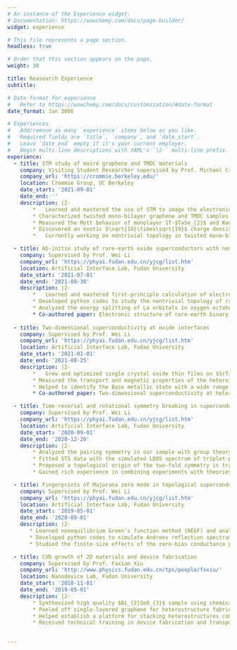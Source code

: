 ```yaml
---
# An instance of the Experience widget.
# Documentation: https://wowchemy.com/docs/page-builder/
widget: experience

# This file represents a page section.
headless: true

# Order that this section appears on the page.
weight: 30

title: Reasearch Experience
subtitle:

# Date format for experience
#   Refer to https://wowchemy.com/docs/customization/#date-format
date_format: Jan 2006

# Experiences.
#   Add/remove as many `experience` items below as you like.
#   Required fields are `title`, `company`, and `date_start`.
#   Leave `date_end` empty if it's your current employer.
#   Begin multi-line descriptions with YAML's `|2-` multi-line prefix.
experience:
  - title: STM study of moiré graphene and TMDC materials
    company: Visiting Student Researcher supervised by Prof. Michael Crommie
    company_url: 'https://crommie.berkeley.edu/'
    location: Crommie Group, UC Berkeley
    date_start: '2021-09-01'
    date_end: ''
    description: |2-
        *	Learned and mastered the use of STM to image the electronic structure of materials.
        * Characterized twisted mono-bilayer graphene and TMDC samples (,$NbSe_{2}$,$TaTe_{2}$, etc.).
        * Measured the Mott behavior of monolayer 1T-$TaSe_{2}$ and Kondo resonance in 1T/1H-$TaSe_{2}$ hetero-bilayers. 
        * Discovered an exotic $\sqrt{19}\times\sqrt{19}$ charge density wave in 1T-$TaTe_{2}$.
        * 	Currently working on nontrivial topology in twisted mono-bilayer graphene and possible Tc enhancement in $NbSe_{2}/SrTiO_{3}$ heterostructure.

  - title: Ab-initio study of rare-earth oxide superconductors with nontrivial topology                 
    company: Supervised by Prof. Wei Li
    company_url: 'https://phyai.fudan.edu.cn/yjcg/list.htm'
    location: Artificial Interface Lab, Fudan University
    date_start: '2021-07-01'
    date_end: '2021-08-30'
    description: |2-
        *	Learned and mastered first-principle calculation of electronic structures and phonon spectrum using VASP.
        * Developed python codes to study the nontrivial topology of rare-earth oxide superconductor LaO and found non-zero $Z_2$ invariant together with topologically protected surface states.
        * Analyzed the energy splitting of La orbitals in oxygen octahedron crystal fields with group theory and identified the 5d to 4f orbital transition accounts for the band inversion.
        * Co-authored paper: Electronic structure of rare-earth binary oxide superconductor LaO now under review in Physical Review B as Letter.
  
  - title: Two-dimensional superconductivity at oxide interfaces 
    company: Supervised by Prof. Wei Li
    company_url: 'https://phyai.fudan.edu.cn/yjcg/list.htm'
    location: Artificial Interface Lab, Fudan University
    date_start: '2021-01-01'
    date_end: '2021-08-25'
    description: |2-
        *	Grew and optimized single crystal oxide thin films on $SrTiO_{3}$ (111) substrates layer-by-layer with pulsed-laser deposition.
        * Measured the transport and magnetic properties of the heterointerface at low temperatures
        * Helped to identify the Bose metallic state with a wide range of temperature-independent resistance associated with vanishing Hall resistance.
        * Co-authored paper: Two-dimensional superconductivity at heterostructure of Mott insulating titanium sesquioxide and polar semiconductor now under review in Nature Materials.

  - title: Time-reversal and rotational symmetry breaking in superconductors
    company: Supervised by Prof. Wei Li
    company_url: 'https://phyai.fudan.edu.cn/yjcg/list.htm'
    location: Artificial Interface Lab, Fudan University
    date_start: '2020-09-01'
    date_end: '2020-12-20'
    description: |2-
        * Analyzed the pairing symmetry in our sample with group theory and helped to explain the coexistence of ferromagnetism and superconductivity. 
        * Fitted STS data with the simulated LDOS spectrum of triplet-pairing superconductors using Green’s function.
        * Proposed a topological origin of the two-fold symmetry in transverse resistance, which provided a new explanation of similar results reported in Nature 547, 432–435 (2017).  
        * Gained rich experience in combining experiments with theories to better understand the interplay between magnetism and superconductivity.

  - title: Fingerprints of Majorana zero mode in topological superconductors
    company: Supervised by Prof. Wei Li
    company_url: 'https://phyai.fudan.edu.cn/yjcg/list.htm'
    location: Artificial Interface Lab, Fudan University
    date_start: '2019-05-01'
    date_end: '2020-09-01'
    description: |2-
       * Learned nonequilibrium Green’s function method (NEGF) and analytical methods to study the transport properties of p+ip and d+id superconductors.
       * Developed python codes to simulate Andreev reflection spectrum of metal-superconductor junctions. 
       * Studied the finite-size effects of the zero-bias conductance peaks in topological superconductors and found only quasi-one-dimensional samples can give rise to quantized conductance at $2e^{2}/h$.

  - title: CVD growth of 2D materials and device fabrication
    company: Supervised by Prof. Faxian Xiu
    company_url: 'http://www.physics.fudan.edu.cn/tps/people/fxxiu/'
    location: Nanodevice Lab, Fudan University
    date_start: '2018-11-01'
    date_end: '2019-05-01'
    description: |2-
        * Synthesized high quality $Bi_{2}SeO_{3}$ sample using chemical vapor deposition method (CVD)
        * Peeled off single-layered graphene for heterostructure fabrication 
        * Helped establish a platform for stacking heterostructures controlled by LabView 
        * Received technical training in device fabrication and transport measurement

  
---
```


